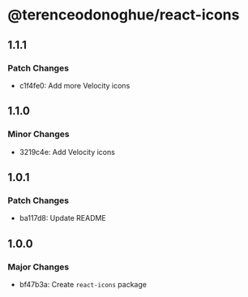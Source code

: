 # @terenceodonoghue/react-icons

## 1.1.1

### Patch Changes

- c1f4fe0: Add more Velocity icons

## 1.1.0

### Minor Changes

- 3219c4e: Add Velocity icons

## 1.0.1

### Patch Changes

- ba117d8: Update README

## 1.0.0

### Major Changes

- bf47b3a: Create `react-icons` package
